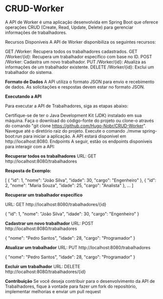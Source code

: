 # CRUD-Worker
A API de Worker é uma aplicação desenvolvida em Spring Boot que oferece operações CRUD (Create, Read, Update, Delete) para gerenciar informações de trabalhadores.

Recursos Disponíveis
A API de Worker disponibiliza os seguintes recursos:

GET /Worker: Recupera todos os trabalhadores cadastrados.
GET /Worker/{id}: Recupera um trabalhador específico com base no ID.
POST /Worker: Cadastra um novo trabalhador.
PUT /Worker/{id}: Atualiza as informações de um trabalhador existente.
DELETE /Worker/{id}: Exclui um trabalhador do sistema.

**Formato de Dados**
A API utiliza o formato JSON para envio e recebimento de dados. As solicitações e respostas devem estar no formato JSON.

**Executando a API**

Para executar a API de Trabalhadores, siga as etapas abaixo:

Certifique-se de ter o Java Development Kit (JDK) instalado em sua máquina.
Faça o download do código-fonte do projeto ou clone-o através do comando "git clone https://github.com/Hugo-Nobr/CRUD-Worker".
Navegue até o diretório raiz do projeto.
Execute o comando ./mvnw spring-boot:run para iniciar a aplicação.
A API estará disponível em http://localhost:8080.
Endpoints
A seguir, estão os endpoints disponíveis para interagir com a API:

**Recuperar todos os trabalhadores**
URL: GET http://localhost:8080/trabalhadores

**Resposta de Exemplo:**

[
  {
    "id": 1,
    "nome": "João Silva",
    "idade": 30,
    "cargo": "Engenheiro"
  },
  {
    "id": 2,
    "nome": "Maria Souza",
    "idade": 25,
    "cargo": "Analista"
  },
  ...
]

**Recuperar um trabalhador específico**

URL: GET http://localhost:8080/trabalhadores/{id}

{
  "id": 1,
  "nome": "João Silva",
  "idade": 30,
  "cargo": "Engenheiro"
}

**Cadastrar um novo trabalhador**
URL: POST http://localhost:8080/trabalhadores

{
  "nome": "Pedro Santos",
  "idade": 28,
  "cargo": "Programador"
}

**Atualizar um trabalhador**
URL: PUT http://localhost:8080/trabalhadores

{
  "nome": "Pedro Santos",
  "idade": 28,
  "cargo": "Programador"
}

**Excluir um trabalhador**
URL: DELETE http://localhost:8080/trabalhadores/{id}

**Contribuição**
Se você deseja contribuir para o desenvolvimento da API de Trabalhadores, fique à vontade para fazer um fork do repositório, implementar melhorias e enviar um pull request
